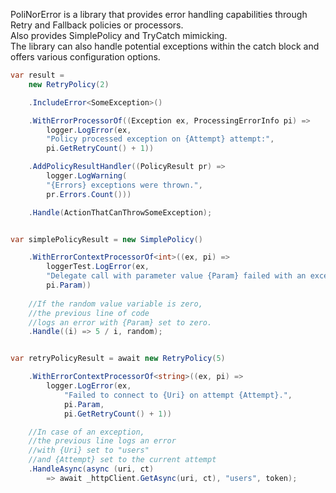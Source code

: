 ﻿PoliNorError is a library that provides error handling capabilities through Retry and Fallback policies or processors.  
Also provides SimplePolicy and TryCatch mimicking.  
The library can also handle potential exceptions within the catch block and offers various configuration options.

```csharp
var result = 
	new RetryPolicy(2)

	.IncludeError<SomeException>()

	.WithErrorProcessorOf((Exception ex, ProcessingErrorInfo pi) =>
		logger.LogError(ex, 
		"Policy processed exception on {Attempt} attempt:", 
		pi.GetRetryCount() + 1))

	.AddPolicyResultHandler((PolicyResult pr) =>
		logger.LogWarning(
		"{Errors} exceptions were thrown.",
		pr.Errors.Count()))

	.Handle(ActionThatCanThrowSomeException);


var simplePolicyResult = new SimplePolicy()

	.WithErrorContextProcessorOf<int>((ex, pi) =>
		loggerTest.LogError(ex,
		"Delegate call with parameter value {Param} failed with an exception.", 
		pi.Param))
		
	//If the random value variable is zero,
	//the previous line of code
	//logs an error with {Param} set to zero.
	.Handle((i) => 5 / i, random);


var retryPolicyResult = await new RetryPolicy(5)

	.WithErrorContextProcessorOf<string>((ex, pi) =>
	 	logger.LogError(ex,
			"Failed to connect to {Uri} on attempt {Attempt}.",
			pi.Param,
			pi.GetRetryCount() + 1))

	//In case of an exception,
	//the previous line logs an error
	//with {Uri} set to "users"
	//and {Attempt} set to the current attempt
	.HandleAsync(async (uri, ct)
		=> await _httpClient.GetAsync(uri, ct), "users", token);
```
